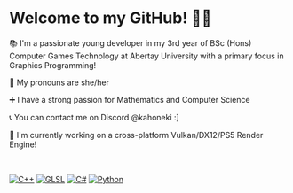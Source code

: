 # Welcome to my GitHub! 🍓🍓  
  
📚 I'm a passionate young developer in my 3rd year of BSc (Hons) Computer Games Technology at Abertay University with a primary focus in Graphics Programming!
  
📌 My pronouns are she/her  
  
➕ I have a strong passion for Mathematics and Computer Science  
  
📞 You can contact me on Discord @kahoneki :]  
  
🎇 I'm currently working on a cross-platform Vulkan/DX12/PS5 Render Engine!
<br><br>
## 
[![C++](https://img.shields.io/badge/C%2B%2B-00599C?style=for-the-badge&logo=c%2B%2B&logoColor=white)](https://www.learncpp.com/)
[![GLSL](https://img.shields.io/badge/GLSL-5586A4?style=for-the-badge&logo=opengl&logoColor=white)](https://www.khronos.org/opengl/wiki/Core_Language_(GLSL))
[![C#](https://img.shields.io/badge/C%23-239120?style=for-the-badge&logo=c-sharp&logoColor=white)](https://learn.microsoft.com/en-us/dotnet/csharp/)
[![Python](https://img.shields.io/badge/Python-3776AB?style=for-the-badge&logo=python&logoColor=white)](https://www.python.org/doc/)
